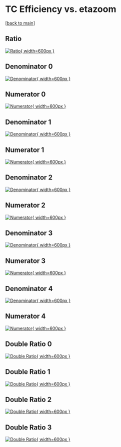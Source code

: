 # TC Efficiency vs. etazoom

[[back to main](./)]



## Ratio

[![Ratio](../mtv/var/TC_base_0_0_eff_etazoom.png){ width=600px }](../mtv/var/TC_base_0_0_eff_etazoom.pdf)

## Denominator 0

[![Denominator](../mtv/den/TC_base_0_0_eff_etazoom_den0.png){ width=600px }](../mtv/den/TC_base_0_0_eff_etazoom_den0.pdf)

## Numerator 0

[![Numerator](../mtv/num/TC_base_0_0_eff_etazoom_num0.png){ width=600px }](../mtv/num/TC_base_0_0_eff_etazoom_num0.pdf)

## Denominator 1

[![Denominator](../mtv/den/TC_base_0_0_eff_etazoom_den1.png){ width=600px }](../mtv/den/TC_base_0_0_eff_etazoom_den1.pdf)

## Numerator 1

[![Numerator](../mtv/num/TC_base_0_0_eff_etazoom_num1.png){ width=600px }](../mtv/num/TC_base_0_0_eff_etazoom_num1.pdf)

## Denominator 2

[![Denominator](../mtv/den/TC_base_0_0_eff_etazoom_den2.png){ width=600px }](../mtv/den/TC_base_0_0_eff_etazoom_den2.pdf)

## Numerator 2

[![Numerator](../mtv/num/TC_base_0_0_eff_etazoom_num2.png){ width=600px }](../mtv/num/TC_base_0_0_eff_etazoom_num2.pdf)

## Denominator 3

[![Denominator](../mtv/den/TC_base_0_0_eff_etazoom_den3.png){ width=600px }](../mtv/den/TC_base_0_0_eff_etazoom_den3.pdf)

## Numerator 3

[![Numerator](../mtv/num/TC_base_0_0_eff_etazoom_num3.png){ width=600px }](../mtv/num/TC_base_0_0_eff_etazoom_num3.pdf)

## Denominator 4

[![Denominator](../mtv/den/TC_base_0_0_eff_etazoom_den4.png){ width=600px }](../mtv/den/TC_base_0_0_eff_etazoom_den4.pdf)

## Numerator 4

[![Numerator](../mtv/num/TC_base_0_0_eff_etazoom_num4.png){ width=600px }](../mtv/num/TC_base_0_0_eff_etazoom_num4.pdf)

## Double Ratio 0

[![Double Ratio](../mtv/ratio/TC_base_0_0_eff_etazoom_ratio0.png){ width=600px }](../mtv/ratio/TC_base_0_0_eff_etazoom_ratio0.pdf)

## Double Ratio 1

[![Double Ratio](../mtv/ratio/TC_base_0_0_eff_etazoom_ratio1.png){ width=600px }](../mtv/ratio/TC_base_0_0_eff_etazoom_ratio1.pdf)

## Double Ratio 2

[![Double Ratio](../mtv/ratio/TC_base_0_0_eff_etazoom_ratio2.png){ width=600px }](../mtv/ratio/TC_base_0_0_eff_etazoom_ratio2.pdf)

## Double Ratio 3

[![Double Ratio](../mtv/ratio/TC_base_0_0_eff_etazoom_ratio3.png){ width=600px }](../mtv/ratio/TC_base_0_0_eff_etazoom_ratio3.pdf)

